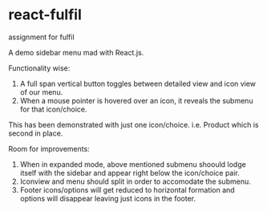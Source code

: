# react-fulfil
assignment for fulfil

A demo sidebar menu mad with React.js. 

Functionality wise:
1. A full span vertical button toggles between detailed view and icon view of our menu.
2. When a mouse pointer is hovered over an icon, it reveals the submenu for that icon/choice.

This has been demonstrated with just one icon/choice. i.e. Product which is second in place.

Room for improvements:

1. When in expanded mode, above mentioned submenu shoould lodge itself with the sidebar and appear right below the icon/choice pair.
2. Iconview and menu should split in order to accomodate the submenu.
3. Footer icons/options will get reduced to horizontal formation and options will disappear leaving just icons in the footer.
